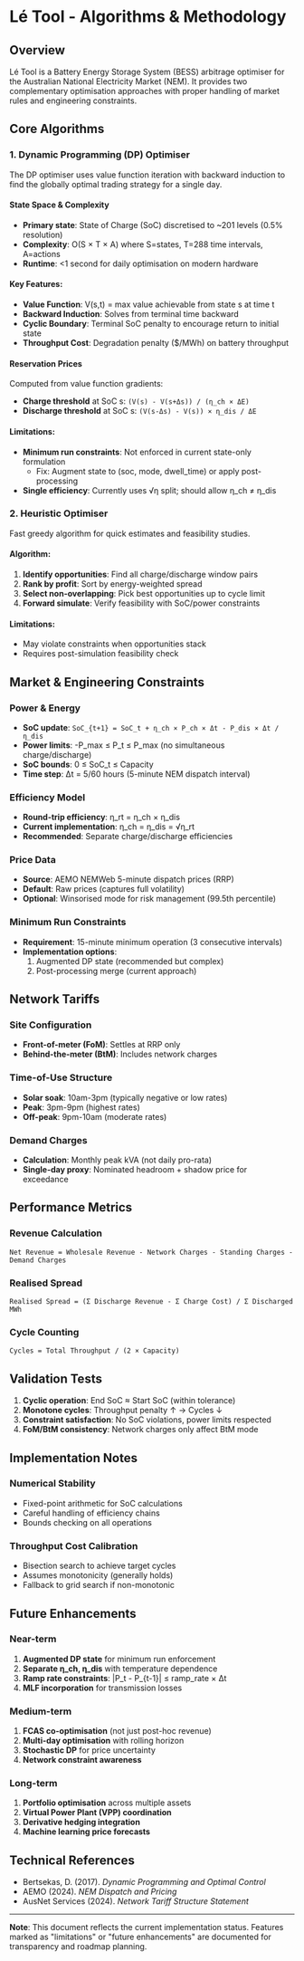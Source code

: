 # Lé Tool - Algorithms & Methodology

## Overview

Lé Tool is a Battery Energy Storage System (BESS) arbitrage optimiser for the Australian National Electricity Market (NEM). It provides two complementary optimisation approaches with proper handling of market rules and engineering constraints.

## Core Algorithms

### 1. Dynamic Programming (DP) Optimiser

The DP optimiser uses value function iteration with backward induction to find the globally optimal trading strategy for a single day.

#### State Space & Complexity
- **Primary state**: State of Charge (SoC) discretised to ~201 levels (0.5% resolution)
- **Complexity**: O(S × T × A) where S=states, T=288 time intervals, A=actions
- **Runtime**: <1 second for daily optimisation on modern hardware

#### Key Features:
- **Value Function**: V(s,t) = max value achievable from state s at time t
- **Backward Induction**: Solves from terminal time backward
- **Cyclic Boundary**: Terminal SoC penalty to encourage return to initial state
- **Throughput Cost**: Degradation penalty ($/MWh) on battery throughput

#### Reservation Prices
Computed from value function gradients:
- **Charge threshold** at SoC s: `(V(s) - V(s+Δs)) / (η_ch × ΔE)`
- **Discharge threshold** at SoC s: `(V(s-Δs) - V(s)) × η_dis / ΔE`

#### Limitations:
- **Minimum run constraints**: Not enforced in current state-only formulation
  - Fix: Augment state to (soc, mode, dwell_time) or apply post-processing
- **Single efficiency**: Currently uses √η split; should allow η_ch ≠ η_dis

### 2. Heuristic Optimiser

Fast greedy algorithm for quick estimates and feasibility studies.

#### Algorithm:
1. **Identify opportunities**: Find all charge/discharge window pairs
2. **Rank by profit**: Sort by energy-weighted spread
3. **Select non-overlapping**: Pick best opportunities up to cycle limit
4. **Forward simulate**: Verify feasibility with SoC/power constraints

#### Limitations:
- May violate constraints when opportunities stack
- Requires post-simulation feasibility check

## Market & Engineering Constraints

### Power & Energy
- **SoC update**: `SoC_{t+1} = SoC_t + η_ch × P_ch × Δt - P_dis × Δt / η_dis`
- **Power limits**: -P_max ≤ P_t ≤ P_max (no simultaneous charge/discharge)
- **SoC bounds**: 0 ≤ SoC_t ≤ Capacity
- **Time step**: Δt = 5/60 hours (5-minute NEM dispatch interval)

### Efficiency Model
- **Round-trip efficiency**: η_rt = η_ch × η_dis
- **Current implementation**: η_ch = η_dis = √η_rt
- **Recommended**: Separate charge/discharge efficiencies

### Price Data
- **Source**: AEMO NEMWeb 5-minute dispatch prices (RRP)
- **Default**: Raw prices (captures full volatility)
- **Optional**: Winsorised mode for risk management (99.5th percentile)

### Minimum Run Constraints
- **Requirement**: 15-minute minimum operation (3 consecutive intervals)
- **Implementation options**:
  1. Augmented DP state (recommended but complex)
  2. Post-processing merge (current approach)

## Network Tariffs

### Site Configuration
- **Front-of-meter (FoM)**: Settles at RRP only
- **Behind-the-meter (BtM)**: Includes network charges

### Time-of-Use Structure
- **Solar soak**: 10am-3pm (typically negative or low rates)
- **Peak**: 3pm-9pm (highest rates)
- **Off-peak**: 9pm-10am (moderate rates)

### Demand Charges
- **Calculation**: Monthly peak kVA (not daily pro-rata)
- **Single-day proxy**: Nominated headroom + shadow price for exceedance

## Performance Metrics

### Revenue Calculation
```
Net Revenue = Wholesale Revenue - Network Charges - Standing Charges - Demand Charges
```

### Realised Spread
```
Realised Spread = (Σ Discharge Revenue - Σ Charge Cost) / Σ Discharged MWh
```

### Cycle Counting
```
Cycles = Total Throughput / (2 × Capacity)
```

## Validation Tests

1. **Cyclic operation**: End SoC ≈ Start SoC (within tolerance)
2. **Monotone cycles**: Throughput penalty ↑ → Cycles ↓
3. **Constraint satisfaction**: No SoC violations, power limits respected
4. **FoM/BtM consistency**: Network charges only affect BtM mode

## Implementation Notes

### Numerical Stability
- Fixed-point arithmetic for SoC calculations
- Careful handling of efficiency chains
- Bounds checking on all operations

### Throughput Cost Calibration
- Bisection search to achieve target cycles
- Assumes monotonicity (generally holds)
- Fallback to grid search if non-monotonic

## Future Enhancements

### Near-term
1. **Augmented DP state** for minimum run enforcement
2. **Separate η_ch, η_dis** with temperature dependence
3. **Ramp rate constraints**: |P_t - P_{t-1}| ≤ ramp_rate × Δt
4. **MLF incorporation** for transmission losses

### Medium-term
1. **FCAS co-optimisation** (not just post-hoc revenue)
2. **Multi-day optimisation** with rolling horizon
3. **Stochastic DP** for price uncertainty
4. **Network constraint awareness**

### Long-term
1. **Portfolio optimisation** across multiple assets
2. **Virtual Power Plant (VPP) coordination**
3. **Derivative hedging integration**
4. **Machine learning price forecasts**

## Technical References

- Bertsekas, D. (2017). *Dynamic Programming and Optimal Control*
- AEMO (2024). *NEM Dispatch and Pricing*
- AusNet Services (2024). *Network Tariff Structure Statement*

---

**Note**: This document reflects the current implementation status. Features marked as "limitations" or "future enhancements" are documented for transparency and roadmap planning.